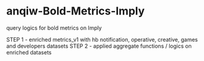 # anqiw-Bold-Metrics-Imply
query logics for bold metrics on Imply

STEP 1 - enriched metrics_v1 with hb notification, operative, creative, games and developers datasets
STEP 2 - applied aggregate functions / logics on enriched datasets
